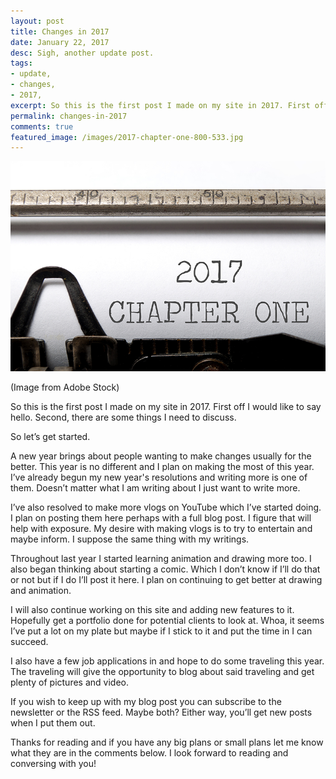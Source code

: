 ```yaml
---
layout: post
title: Changes in 2017
date: January 22, 2017
desc: Sigh, another update post.
tags:
- update,
- changes,
- 2017,
excerpt: So this is the first post I made on my site in 2017. First off I would like to say hello. Second, there are some things I need to discuss.
permalink: changes-in-2017
comments: true
featured_image: /images/2017-chapter-one-800-533.jpg
---
```

![An image of typewriter header that typed out 2017 - Chapter One](/images/2017-chapter-one-800-533.jpg)

(Image from Adobe Stock)

So this is the first post I made on my site in 2017. First off I would like to say hello. Second, there are some things I need to discuss.

So let’s get started.

A new year brings about people wanting to make changes usually for the better. This year is no different and I plan on making the most of this year. I’ve already begun my new year's resolutions and writing more is one of them. Doesn’t matter what I am writing about I just want to write more.

I’ve also resolved to make more vlogs on YouTube which I’ve started doing. I plan on posting them here perhaps with a full blog post. I figure that will help with exposure. My desire with making vlogs is to try to entertain and maybe inform. I suppose the same thing with my writings.

Throughout last year I started learning animation and drawing more too. I also began thinking about starting a comic. Which I don’t know if I’ll do that or not but if I do I’ll post it here. I plan on continuing to get better at drawing and animation.

I will also continue working on this site and adding new features to it. Hopefully get a portfolio done for potential clients to look at. Whoa, it seems I’ve put a lot on my plate but maybe if I stick to it and put the time in I can succeed.

I also have a few job applications in and hope to do some traveling this year. The traveling will give the opportunity to blog about said traveling and get plenty of pictures and video.

If you wish to keep up with my blog post you can subscribe to the newsletter or the RSS feed. Maybe both? Either way, you’ll get new posts when I put them out.

Thanks for reading and if you have any big plans or small plans let me know what they are in the comments below. I look forward to reading and conversing with you!
